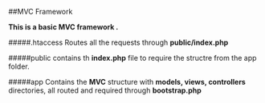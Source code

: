 ##MVC Framework

**This is a basic MVC framework .**

#####.htaccess
Routes all the requests through **public/index.php**

#####public
contains th **index.php** file to require the structre from the app folder.

#####app
Contains the **MVC** structure with **models, views, controllers** directories, all routed and required through **bootstrap.php**